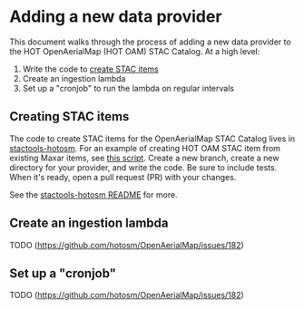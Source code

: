 # Adding a new data provider

This document walks through the process of adding a new data provider to the HOT OpenAerialMap (HOT OAM) STAC Catalog.
At a high level:

1. Write the code to [create STAC items](https://github.com/hotosm/stactools-hotosm/)
2. Create an ingestion lambda
3. Set up a "cronjob" to run the lambda on regular intervals

## Creating STAC items

The code to create STAC items for the OpenAerialMap STAC Catalog lives in [stactools-hotosm](https://github.com/hotosm/stactools-hotosm/).
For an example of creating HOT OAM STAC item from existing Maxar items, see [this script](https://github.com/hotosm/stactools-hotosm/blob/main/src/stactools/hotosm/maxar/stac.py).
Create a new branch, create a new directory for your provider, and write the code.
Be sure to include tests.
When it's ready, open a pull request (PR) with your changes.

See the [stactools-hotosm README](https://github.com/hotosm/stactools-hotosm/blob/main/README.md) for more.

## Create an ingestion lambda

TODO (<https://github.com/hotosm/OpenAerialMap/issues/182>)

## Set up a "cronjob"

TODO (<https://github.com/hotosm/OpenAerialMap/issues/182>)
